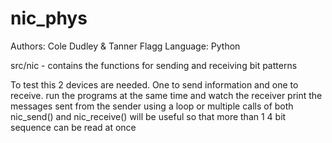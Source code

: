 # nic_phys

Authors: Cole Dudley & Tanner Flagg
Language: Python

src/nic - contains the functions for sending and receiving bit patterns

To test this 2 devices are needed. One to send information and one to receive.
run the programs at the same time and watch the receiver print the messages sent from the sender
using a loop or multiple calls of both nic_send() and nic_receive() will be useful so that more than 1 4 bit
sequence can be read at once
